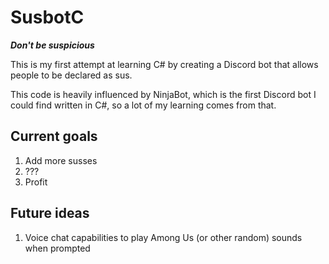 # SusbotC


***Don't be suspicious***

This is my first attempt at learning C# by creating a Discord bot that allows people to be declared as sus.  
  
This code is heavily influenced by NinjaBot, which is the first Discord bot I could find written in C#, so a lot of my learning comes from that.

## Current goals

1. Add more susses
2. ???
3. Profit

## Future ideas

1. Voice chat capabilities to play Among Us (or other random) sounds when prompted  
